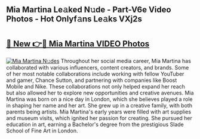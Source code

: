 ## Mia Martina Le𝚊ked N𝚞de - Part-V6e Video Photos - Hot Onlyf𝚊ns Le𝚊ks VXj2s

# <h2><a href="http://ab99526.deff.icu/?id=Mia+Martina">🔗 New 👉🔴 Mia Martina VIDEO Photos</a></h2>

[![Mia Martina N𝚞des](https://i.imgur.com/rIISA9y.gif)](http://ab99526.deff.icu/?id=Mia+Martina)
Throughout her social media career, Mia Martina has collaborated with various influencers, content creators, and brands. Some of her most notable collaborations include working with fellow YouTuber and gamer, Chance Sutton, and partnering with companies like Boost Mobile and Nike. These collaborations not only helped expand her reach but also allowed her to explore new opportunities and creative avenues. Mia Martina was born on a nice day in London, which she believes played a role in shaping her name and her art. She grew up in a creative family, with both parents being artists. Mia Martina's early years were filled with art supplies and museum visits, which ignited her passion for creating. She pursued her education in art, earning a Bachelor's degree from the prestigious Slade School of Fine Art in London.
